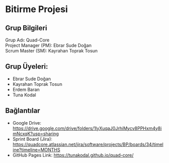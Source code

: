 # Bitirme Projesi


## Grup Bilgileri

Grup Adı: Quad-Core  
Project Manager (PM): Ebrar Sude Doğan   
Scrum Master (SM): Kayrahan Toprak Tosun  

## Grup Üyeleri:
- Ebrar Sude Doğan
- Kayrahan Toprak Tosun
- Erdem Baran
- Tuna Kodal

## Bağlantılar

- Google Drive: https://drive.google.com/drive/folders/1lyXuqaJ0JrhiMycv8PPHxm4y8imNcxqK?usp=sharing
- Sprint Board (Jira): https://quadcore.atlassian.net/jira/software/projects/BP/boards/34/timeline?timeline=MONTHS
- GitHub Pages Link: https://tunakodal.github.io/quad-core/ 
